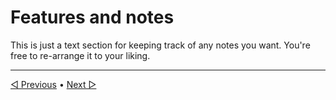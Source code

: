 # Features and notes

This is just a text section for keeping track of any notes you want.
You're free to re-arrange it to your liking.

----

[◁ Previous](./02_character_stats.md) • [Next ▷](./04_spells_and_actions.md)
